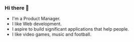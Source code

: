 ### Hi there 👋
- I'm a Product Manager.
- I like Web development.
- I aspire to build significant applications that help people.
- I like video games, music and football.
